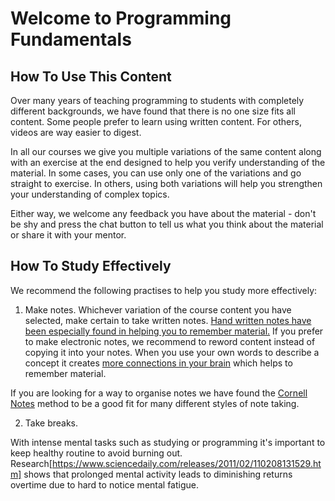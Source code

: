 # Welcome to Programming Fundamentals

## How To Use This Content

Over many years of teaching programming to students with completely different backgrounds, we have found that there is no one size fits all content. Some people prefer to learn using written content. For others, videos are way easier to digest.

In all our courses we give you multiple variations of the same content along with an exercise at the end designed to help you verify understanding of the material. In some cases, you can use only one of the variations and go straight to exercise. In others, using both variations will help you strengthen your understanding of complex topics.

Either way, we welcome any feedback you have about the material - don't be shy and press the chat button to tell us what you think about the material or share it with your mentor.

## How To Study Effectively

We recommend the following practises to help you study more effectively:

1. Make notes.
   Whichever variation of the course content you have selected, make certain to take written notes. [Hand written notes have been especially found in helping you to remember material.](https://www.scientificamerican.com/article/a-learning-secret-don-t-take-notes-with-a-laptop/) If you prefer to make electronic notes, we recommend to reword content instead of copying it into your notes. When you use your own words to describe a concept it creates [more connections in your brain](http://hilt.harvard.edu/files/hilt/files/notetaking_0.pdf) which helps to remember material.

If you are looking for a way to organise notes we have found the [Cornell Notes](http://coe.jmu.edu/learningtoolbox/cornellnotes.html) method to be a good fit for many different styles of note taking.

2. Take breaks.

With intense mental tasks such as studying or programming it's important to keep healthy routine to avoid burning out. Research[https://www.sciencedaily.com/releases/2011/02/110208131529.htm] shows that prolonged mental activity leads to diminishing returns overtime due to hard to notice mental fatigue.
